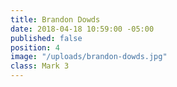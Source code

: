 ```yaml
---
title: Brandon Dowds
date: 2018-04-18 10:59:00 -05:00
published: false
position: 4
image: "/uploads/brandon-dowds.jpg"
class: Mark 3
---
```


